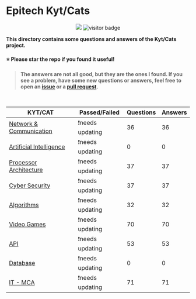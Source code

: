 # Epitech Kyt/Cats

<div align="center">

<img src="https://img.shields.io/badge/Github-Studio--17-06DFF9"> ![visitor badge](https://visitor-badge.glitch.me/badge?page_id=Studio-17.Epitech-KytCats)

</div>

**This directory contains some questions and answers of the Kyt/Cats project.**

#### :star: Please star the repo if you found it useful!

> **The answers are not all good, but they are the ones I found. If you see a problem, have some new questions or answers, feel free to open an [issue](https://github.com/Studio-17/Epitech-KytCats/issues) or a [pull request](https://github.com/Studio-17/Epitech-KytCats/pulls).**

<br>

<table align="center">
    <thead>
        <tr>
            <th>KYT/CAT</th>
            <th>Passed/Failed</th>
            <th>Questions</th>
            <th>Answers</th>
        </tr>
    </thead>
    <tbody>
        <tr>
            <td><a href="https://github.com/Studio-17/Epitech-KytCats/blob/main/network-and-communication.md">Network & Communication</a></td>
            <td>❗needs updating</td>
            <td>36</td>
            <td>36</td>
        </tr>
        <tr>
            <td><a href="https://github.com/Studio-17/Epitech-KytCats/blob/main/artificial-intelligence.md">Artificial Intelligence</a></td>
            <td>❗needs updating</td>
            <td>0</td>
            <td>0</td>
        </tr>
        <tr>
            <td><a href="https://github.com/Studio-17/Epitech-KytCats/blob/main/processor-architecture.md">Processor Architecture</a></td>
            <td>❗needs updating</td>
            <td>37</td>
            <td>37</td>
        </tr>
        <tr>
            <td><a href="https://github.com/Studio-17/Epitech-KytCats/blob/main/cyber-security.md">Cyber Security</a></td>
            <td>❗needs updating</td>
            <td>37</td>
            <td>37</td>
        </tr>
        <tr>
            <td><a href="https://github.com/Studio-17/Epitech-KytCats/blob/main/algorithms.md">Algorithms</a></td>
            <td>❗needs updating</td>
            <td>32</td>
            <td>32</td>
        </tr>
        <tr>
            <td><a href="https://github.com/Studio-17/Epitech-KytCats/blob/main/video-games.md">Video Games</a></td>
            <td>❗needs updating</td>
            <td>70</td>
            <td>70</td>
        </tr>
        <tr>
            <td><a href="https://github.com/Studio-17/Epitech-KytCats/blob/main/api.md">API</a></td>
            <td>❗needs updating</td>
            <td>53</td>
            <td>53</td>
        </tr>
        <tr>
            <td><a href="https://github.com/Studio-17/Epitech-KytCats/blob/main/database.md">Database</a></td>
            <td>❗needs updating</td>
            <td>0</td>
            <td>0</td>
        </tr>
        <tr>
            <td><a href="https://github.com/Studio-17/Epitech-KytCats/blob/main/it-mca.md">IT - MCA</a></td>
            <td>❗needs updating</td>
            <td>71</td>
            <td>71</td>
        </tr>
    </tbody>
</table>
